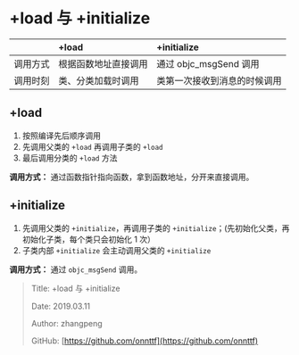 # +load 与 +initialize

|          | +load                | +initialize                  |
| :------- | :------------------- | :--------------------------- |
| 调用方式 | 根据函数地址直接调用 | 通过 objc_msgSend 调用       |
| 调用时刻 | 类、分类加载时调用   | 类第一次接收到消息的时候调用 |

## +load

1. 按照编译先后顺序调用
2. 先调用父类的 `+load` 再调用子类的 `+load`
3. 最后调用分类的 `+load` 方法

**调用方式：** 通过函数指针指向函数，拿到函数地址，分开来直接调用。

## +initialize

1. 先调用父类的 `+initialize`，再调用子类的 `+initialize`；(先初始化父类，再初始化子类，每个类只会初始化 1 次）
2. 子类内部 `+initialize` 会主动调用父类的 `+initialize`

**调用方式：** 通过 `objc_msgSend` 调用。

> Title: +load 与 +initialize
>
> Date: 2019.03.11
>
> Author: zhangpeng
>
> GitHub: [https://github.com/onnttf](https://github.com/onnttf)

